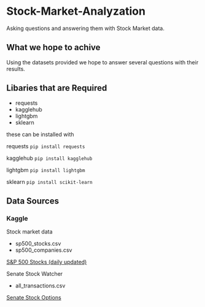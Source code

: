 # Stock-Market-Analyzation
Asking questions and answering them with Stock Market data.

## What we hope to achive

Using the datasets provided we hope to answer several questions with their results.

## Libaries that are Required

 - requests
 - kagglehub
 - lightgbm
 - sklearn

 these can be installed with

requests
`pip install requests`

kagglehub
`pip install kagglehub`

lightgbm
`pip install lightgbm`

sklearn
`pip install scikit-learn`


## Data Sources

### Kaggle

Stock market data 
 - sp500_stocks.csv
 - sp500_companies.csv

[S&P 500 Stocks (daily updated)](https://www.kaggle.com/datasets/andrewmvd/sp-500-stocks/data)

Senate Stock Watcher
 - all_transactions.csv

[Senate Stock Options](https://senatestockwatcher.com/api)
